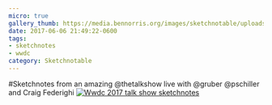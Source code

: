 ```yaml
---
micro: true
gallery_thumb: https://media.bennorris.org/images/sketchnotable/uploads/2018/cbd3f50e6d.jpg
date: 2017-06-06 21:49:22-0600
tags:
- sketchnotes
- wwdc
category: Sketchnotable
---
```


#Sketchnotes from an amazing @thetalkshow live with @gruber @pschiller and Craig Federighi [![Wwdc 2017 talk show sketchnotes](https://media.bennorris.org/images/sketchnotable/uploads/2018/cbd3f50e6d.jpg)](https://media.bennorris.org/images/sketchnotable/uploads/2018/cbd3f50e6d.jpg)